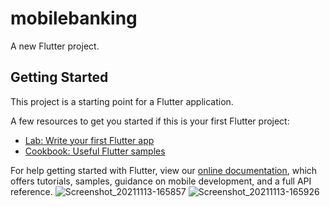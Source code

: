 # mobilebanking

A new Flutter project.

## Getting Started

This project is a starting point for a Flutter application.

A few resources to get you started if this is your first Flutter project:

- [Lab: Write your first Flutter app](https://flutter.dev/docs/get-started/codelab)
- [Cookbook: Useful Flutter samples](https://flutter.dev/docs/cookbook)

For help getting started with Flutter, view our
[online documentation](https://flutter.dev/docs), which offers tutorials,
samples, guidance on mobile development, and a full API reference.
![Screenshot_20211113-165857](https://user-images.githubusercontent.com/84002289/141651998-6417e563-abfb-47e0-a4c3-acb84b7f0247.png)
![Screenshot_20211113-165926](https://user-images.githubusercontent.com/84002289/141652059-25b8defc-8288-4332-b4ab-51dbeb2dfb12.png)


